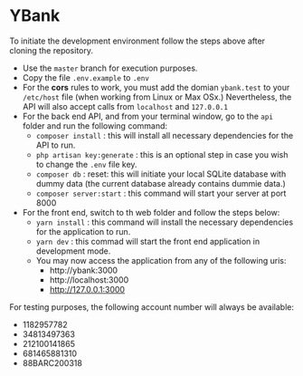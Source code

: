 # YBank
To initiate the development environment follow the steps above after cloning the repository.

- Use the `master` branch for execution purposes.
- Copy the file `.env.example` to `.env`
- For the **cors** rules to work, you must add the domian `ybank.test` to your `/etc/host` file (when working from Linux or Max OSx.) Nevertheless, the API will also accept calls from `localhost` and `127.0.0.1`
- For the back end API, and from your terminal window, go to the `api` folder and run the following command:
	- `composer install` : this will install all necessary dependencies for the API to run.
	- `php artisan key:generate` : this is an optional step in case you wish to change the `.env` file key.
	- `composer db` : reset: this will initiate your local SQLite database with dummy data (the current database already contains dummie data.)
	- `composer server:start` : this command will start your server at port 8000
- For the front end, switch to th web folder and follow the steps below:
	- `yarn install` : this command will install the necessary dependencies for the application to run.
	- `yarn dev` : this commad will start the front end application in development mode.
	- You may now access the application from any of the following uris:
		- http://ybank:3000
		- http://localhost:3000
		- http://127.0.0.1:3000

For testing purposes, the following account number will always be available:
- 1182957782
- 34813497363
- 212100141865
- 681465881310
- 88BARC200318
